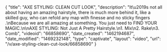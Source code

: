 {
    "title": "AXE STYLING: CLEAN CUT LOOK",
    "description": "It\u2019s not all about having an amazing hairstyle, there is much more behind it, like a skilled guy, who can refold any map with finesse and no sticky fingers .\nBecause we are all amazing at something. You just need to FIND YOUR MAGIC.\n\nAXE STYLING: Not Just A Pretty Hairstyle.\n1. Mix\n2. Rake\n3. Comb",
    "videoid": "66858690",
    "date_created": "1462194687",
    "date_modified": "1469232148",
    "type": "captivate",
    "layout": "video",
    "url": "\/v\/axe-styling-clean-cut-look\/66858690"
}